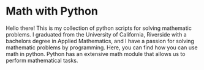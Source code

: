# Math with Python
Hello there! This is my collection of python scripts for solving mathematic problems. I graduated from the University of California, Riverside with a bachelors degree in Applied Mathematics, and I have a passion for solving mathematic problems by programming. Here, you can find how you can use math in python. Python has an extensive math module that allows us to perform mathematical tasks. 

